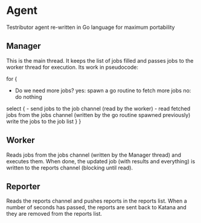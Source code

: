 # Agent

Testributor agent re-written in Go language for maximum portability

## Manager

This is the main thread. It keeps the list of jobs filled and passes jobs to
the worker thread for execution. Its work in pseudocode:

for {
  - Do we need more jobs?
    yes: spawn a go routine to fetch more jobs
    no: do nothing

  select {
    - send jobs to the job channel (read by the worker)
    - read fetched jobs from the jobs channel (written by the go routine spawned previously)
      write the jobs to the job list
  }
}


## Worker

Reads jobs from the jobs channel (written by the Manager thread) and executes them.
When done, the updated job (with results and everything) is written to the reports
channel (blocking until read).


## Reporter

Reads the reports channel and pushes reports in the reports list. When a number
of seconds has passed, the reports are sent back to Katana and they are removed
from the reports list.
